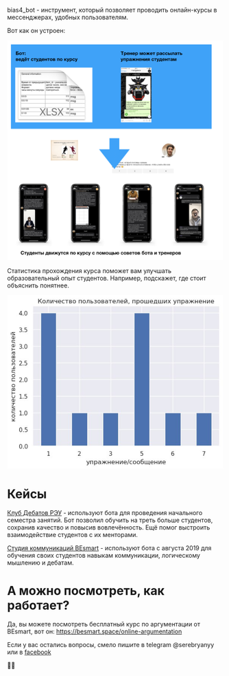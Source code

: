 bias4_bot - инструмент, который позволяет проводить онлайн-курсы в мессенджерах, удобных пользователям.


Вот как он устроен:

<img src="/assets/scheme.png" width="600" />


Статистика прохождения курса поможет вам улучшать образовательный опыт студентов. Например, подскажет, где стоит объяснить понятнее.

<img src="/assets/stats_julia.jpeg" width="600">



# Кейсы

[Клуб Дебатов РЭУ](http://debate-reu.tilda.ws) - используют бота для проведения начального семестра занятий. Бот позволил обучить на треть больше студентов, сохранив качество и повысив вовлечённость. Ещё помог выстроить взаимодействие студентов с их менторами. 

[Студия коммуникаций BЕsmart](https://besmart.space) - используют бота с августа 2019 для обучения своих студентов навыкам коммуникации, логическому мышлению и дебатам. 






# А можно посмотреть, как работает? 

Да, вы можете посмотреть бесплатный курс по аргументации от BEsmart, вот он: https://besmart.space/online-argumentation





Если у вас остались вопросы, смело пишите в telegram @serebryanyy или в [facebook](https://www.facebook.com/leonid.serebryanyy)


💌🤖
